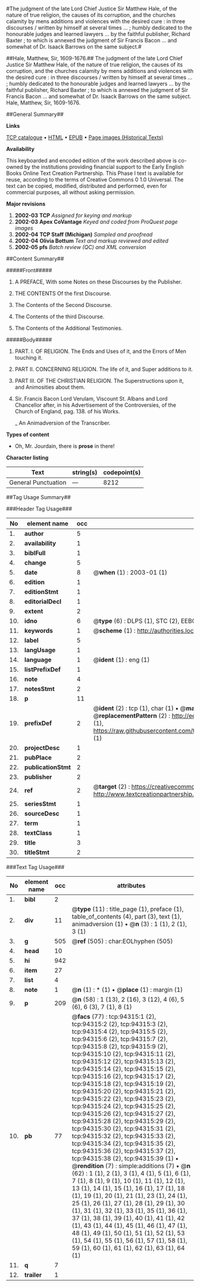 #The judgment of the late Lord Chief Justice Sir Matthew Hale, of the nature of true religion, the causes of its corruption, and the churches calamity by mens additions and violences with the desired cure : in three discourses / written by himself at several times ... ; humbly dedicated to the honourable judges and learned lawyers ... by the faithful publisher, Richard Baxter ; to which is annexed the judgment of Sir Francis Bacon ... and somewhat of Dr. Isaack Barrows on the same subject.#

##Hale, Matthew, Sir, 1609-1676.##
The judgment of the late Lord Chief Justice Sir Matthew Hale, of the nature of true religion, the causes of its corruption, and the churches calamity by mens additions and violences with the desired cure : in three discourses / written by himself at several times ... ; humbly dedicated to the honourable judges and learned lawyers ... by the faithful publisher, Richard Baxter ; to which is annexed the judgment of Sir Francis Bacon ... and somewhat of Dr. Isaack Barrows on the same subject.
Hale, Matthew, Sir, 1609-1676.

##General Summary##

**Links**

[TCP catalogue](http://www.ota.ox.ac.uk/tcp/)  • 
[HTML](http://tei.it.ox.ac.uk/tcp/Texts-HTML/free/A44/A44196.html)  • 
[EPUB](http://tei.it.ox.ac.uk/tcp/Texts-EPUB/free/A44/A44196.epub) • 
[Page images (Historical Texts)](https://data.historicaltexts.jisc.ac.uk/view?pubId=eebo-12828839e&pageId=eebo-12828839e-94315-1)

**Availability**

This keyboarded and encoded edition of the
	       work described above is co-owned by the institutions
	       providing financial support to the Early English Books
	       Online Text Creation Partnership. This Phase I text is
	       available for reuse, according to the terms of Creative
	       Commons 0 1.0 Universal. The text can be copied,
	       modified, distributed and performed, even for
	       commercial purposes, all without asking permission.

**Major revisions**

1. __2002-03__ __TCP__ *Assigned for keying and markup*
1. __2002-03__ __Apex CoVantage__ *Keyed and coded from ProQuest page images*
1. __2002-04__ __TCP Staff (Michigan)__ *Sampled and proofread*
1. __2002-04__ __Olivia Bottum__ *Text and markup reviewed and edited*
1. __2002-05__ __pfs__ *Batch review (QC) and XML conversion*

##Content Summary##

#####Front#####

1. A PREFACE, With some Notes on these Discourses by the Publisher.

1. THE CONTENTS Of the first Discourse.

1. The Contents of the Second Discourse.

1. The Contents of the third Discourse.

1. The Contents of the Additional Testimonies.

#####Body#####

1. PART. I. OF RELIGION. The Ends and Uses of it, and the Errors of Men touching it.

1. PART II. CONCERNING RELIGION. The life of it, and Super additions to it.

1. PART III. OF THE CHRISTIAN RELIGION. The Superstructions upon it, and Animosities about them.

1. Sir. Francis Bacon Lord Verulam, Viscount St. Albans and Lord Chancellor after, in his Advertisement of the Controversies, of the Church of England, pag. 138. of his Works.

    _ An Animadversion of the Transcriber.

**Types of content**

  * Oh, Mr. Jourdain, there is **prose** in there!

**Character listing**


|Text|string(s)|codepoint(s)|
|---|---|---|
|General Punctuation|—|8212|

##Tag Usage Summary##

###Header Tag Usage###

|No|element name|occ|attributes|
|---|---|---|---|
|1.|__author__|5||
|2.|__availability__|1||
|3.|__biblFull__|1||
|4.|__change__|5||
|5.|__date__|8| @__when__ (1) : 2003-01 (1)|
|6.|__edition__|1||
|7.|__editionStmt__|1||
|8.|__editorialDecl__|1||
|9.|__extent__|2||
|10.|__idno__|6| @__type__ (6) : DLPS (1), STC (2), EEBO-CITATION (1), OCLC (1), VID (1)|
|11.|__keywords__|1| @__scheme__ (1) : http://authorities.loc.gov/ (1)|
|12.|__label__|5||
|13.|__langUsage__|1||
|14.|__language__|1| @__ident__ (1) : eng (1)|
|15.|__listPrefixDef__|1||
|16.|__note__|4||
|17.|__notesStmt__|2||
|18.|__p__|11||
|19.|__prefixDef__|2| @__ident__ (2) : tcp (1), char (1)  •  @__matchPattern__ (2) : ([0-9\-]+):([0-9IVX]+) (1), (.+) (1)  •  @__replacementPattern__ (2) : http://eebo.chadwyck.com/downloadtiff?vid=$1&page=$2 (1), https://raw.githubusercontent.com/textcreationpartnership/Texts/master/tcpchars.xml#$1 (1)|
|20.|__projectDesc__|1||
|21.|__pubPlace__|2||
|22.|__publicationStmt__|2||
|23.|__publisher__|2||
|24.|__ref__|2| @__target__ (2) : https://creativecommons.org/publicdomain/zero/1.0/ (1), http://www.textcreationpartnership.org/docs/. (1)|
|25.|__seriesStmt__|1||
|26.|__sourceDesc__|1||
|27.|__term__|1||
|28.|__textClass__|1||
|29.|__title__|3||
|30.|__titleStmt__|2||


###Text Tag Usage###

|No|element name|occ|attributes|
|---|---|---|---|
|1.|__bibl__|2||
|2.|__div__|11| @__type__ (11) : title_page (1), preface (1), table_of_contents (4), part (3), text (1), animadversion (1)  •  @__n__ (3) : 1 (1), 2 (1), 3 (1)|
|3.|__g__|505| @__ref__ (505) : char:EOLhyphen (505)|
|4.|__head__|10||
|5.|__hi__|942||
|6.|__item__|27||
|7.|__list__|4||
|8.|__note__|1| @__n__ (1) : * (1)  •  @__place__ (1) : margin (1)|
|9.|__p__|209| @__n__ (58) : 1 (13), 2 (16), 3 (12), 4 (6), 5 (6), 6 (3), 7 (1), 8 (1)|
|10.|__pb__|77| @__facs__ (77) : tcp:94315:1 (2), tcp:94315:2 (2), tcp:94315:3 (2), tcp:94315:4 (2), tcp:94315:5 (2), tcp:94315:6 (2), tcp:94315:7 (2), tcp:94315:8 (2), tcp:94315:9 (2), tcp:94315:10 (2), tcp:94315:11 (2), tcp:94315:12 (2), tcp:94315:13 (2), tcp:94315:14 (2), tcp:94315:15 (2), tcp:94315:16 (2), tcp:94315:17 (2), tcp:94315:18 (2), tcp:94315:19 (2), tcp:94315:20 (2), tcp:94315:21 (2), tcp:94315:22 (2), tcp:94315:23 (2), tcp:94315:24 (2), tcp:94315:25 (2), tcp:94315:26 (2), tcp:94315:27 (2), tcp:94315:28 (2), tcp:94315:29 (2), tcp:94315:30 (2), tcp:94315:31 (2), tcp:94315:32 (2), tcp:94315:33 (2), tcp:94315:34 (2), tcp:94315:35 (2), tcp:94315:36 (2), tcp:94315:37 (2), tcp:94315:38 (2), tcp:94315:39 (1)  •  @__rendition__ (7) : simple:additions (7)  •  @__n__ (62) : 1 (1), 2 (1), 3 (1), 4 (1), 5 (1), 6 (1), 7 (1), 8 (1), 9 (1), 10 (1), 11 (1), 12 (1), 13 (1), 14 (1), 15 (1), 16 (1), 17 (1), 18 (1), 19 (1), 20 (1), 21 (1), 23 (1), 24 (1), 25 (1), 26 (1), 27 (1), 28 (1), 29 (1), 30 (1), 31 (1), 32 (1), 33 (1), 35 (1), 36 (1), 37 (1), 38 (1), 39 (1), 40 (1), 41 (1), 42 (1), 43 (1), 44 (1), 45 (1), 46 (1), 47 (1), 48 (1), 49 (1), 50 (1), 51 (1), 52 (1), 53 (1), 54 (1), 55 (1), 56 (1), 57 (1), 58 (1), 59 (1), 60 (1), 61 (1), 62 (1), 63 (1), 64 (1)|
|11.|__q__|7||
|12.|__trailer__|1||

